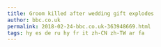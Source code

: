 ```yaml
---
title: Groom killed after wedding gift explodes
author: bbc.co.uk
permalink: 2018-02-24-bbc.co.uk-363948669.html
tags: hy es de ru hy fr it zh-CN zh-TW ar fa
---
```


